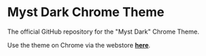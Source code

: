 # Myst Dark Chrome Theme
The official GitHub repository for the "Myst Dark" Chrome Theme.

Use the theme on Chrome via the webstore [**here**](https://chrome.google.com/webstore/detail/nnkinkmgndnjpahoicbknadoofgkkgki/authUser=0&hl=en-US).
